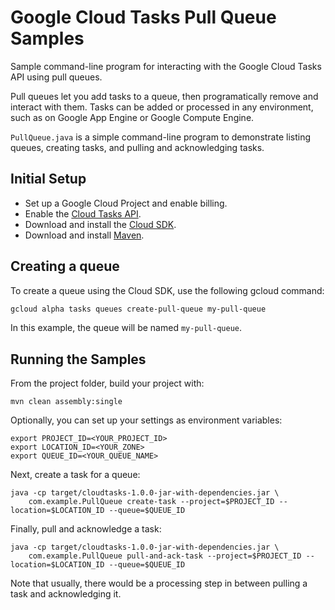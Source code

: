 # Google Cloud Tasks Pull Queue Samples

Sample command-line program for interacting with the Google Cloud Tasks
API using pull queues.

Pull queues let you add tasks to a queue, then programatically remove
and interact with them. Tasks can be added or processed in any
environment, such as on Google App Engine or Google Compute Engine.

`PullQueue.java` is a simple command-line program to demonstrate listing
queues, creating tasks, and pulling and acknowledging tasks.

## Initial Setup

 * Set up a Google Cloud Project and enable billing.
 * Enable the
 [Cloud Tasks API](https://console.cloud.google.com/launcher/details/google/cloudtasks.googleapis.com).
 * Download and install the [Cloud SDK](https://cloud.google.com/sdk).
 * Download and install [Maven](http://maven.apache.org/install.html).


## Creating a queue

To create a queue using the Cloud SDK, use the following gcloud command:

```bash
gcloud alpha tasks queues create-pull-queue my-pull-queue
```

In this example, the queue will be named `my-pull-queue`.

## Running the Samples

From the project folder, build your project with:

```
mvn clean assembly:single
```

Optionally, you can set up your settings as environment variables:

```
export PROJECT_ID=<YOUR_PROJECT_ID>
export LOCATION_ID=<YOUR_ZONE>
export QUEUE_ID=<YOUR_QUEUE_NAME>
```

Next, create a task for a queue:

```
java -cp target/cloudtasks-1.0.0-jar-with-dependencies.jar \
    com.example.PullQueue create-task --project=$PROJECT_ID --location=$LOCATION_ID --queue=$QUEUE_ID
```

Finally, pull and acknowledge a task:

```
java -cp target/cloudtasks-1.0.0-jar-with-dependencies.jar \
    com.example.PullQueue pull-and-ack-task --project=$PROJECT_ID --location=$LOCATION_ID --queue=$QUEUE_ID
```
Note that usually, there would be a processing step in between pulling a task and acknowledging it.

